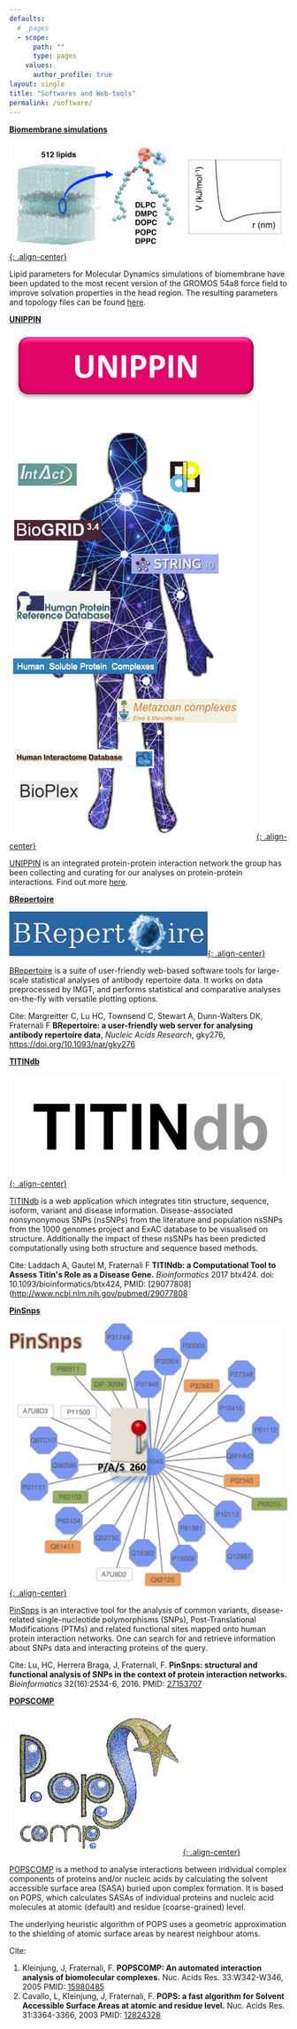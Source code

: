 ```yaml
---
defaults:
  # _pages
  - scope:
      path: ""
      type: pages
    values:
      author_profile: true
layout: single
title: "Softwares and Web-tools"
permalink: /software/
---
```


**[Biomembrane simulations](/biomembrane-simulations/)**

[![image-center](/assets/images/TOC_file.png ){: .align-center}](/biomembrane-simulations)

Lipid parameters for Molecular Dynamics simulations of biomembrane have been updated to the most recent version of the GROMOS 54a8 force field to improve solvation properties in the head region. The resulting parameters and topology files can be found [here](/biomembrane-simulations/). 

**[UNIPPIN](/unippin/)**

[![image-center](/assets/images/UNIPPINLogo-1.png ){: .align-center}](/UNIPPIN/)

[UNIPPIN](/unippin/) is an integrated protein-protein interaction network the group has been collecting and curating for our analyses on protein-protein interactions. Find out more [here](/unippin/).

**[BRepertoire](http://mabra.biomed.kcl.ac.uk/BRepertoire/)**

[![image-center](/assets/images/Brep_logo.png ){: .align-center}](http://mabra.biomed.kcl.ac.uk/BRepertoire/)

[BRepertoire](http://mabra.biomed.kcl.ac.uk/BRepertoire/) is a suite of user-friendly web-based software tools for large-scale statistical analyses of antibody repertoire data. It works on data preprocessed by IMGT, and performs statistical and comparative analyses on-the-fly with versatile plotting options.

Cite: Margreitter C, Lu HC, Townsend C, Stewart A, Dunn-Walters DK, Fraternali F **BRepertoire: a user-friendly web server for analysing antibody repertoire data**, *Nucleic Acids Research*, gky276, <https://doi.org/10.1093/nar/gky276>

**[TITINdb](http://fraternalilab.kcl.ac.uk/TITINdb/)**

[![image-center](/assets/images/TITINdb_logo.jpg ){: .align-center}](http://fraternalilab.kcl.ac.uk/TITINdb/)

[TITINdb](http://fraternalilab.kcl.ac.uk/TITINdb/) is a web application which integrates titin structure, sequence, isoform, variant and disease information. Disease-associated nonsynonymous SNPs (nsSNPs) from the literature and population nsSNPs from the 1000 genomes project and ExAC database to be visualised on structure. Additionally the impact of these nsSNPs has been predicted computationally using both structure and sequence based methods.

Cite: Laddach A, Gautel M, Fraternali F **TITINdb: a Computational Tool to Assess Titin's Role as a Disease Gene.** *Bioinformatics* 2017 btx424. doi: 10.1093/bioinformatics/btx424, PMID: [29077808](http://www.ncbi.nlm.nih.gov/pubmed/29077808

**[PinSnps](http://fraternalilab.kcl.ac.uk/PinSnps/)**

[![image-center](/assets/images/PinSNPS_logo.png ){: .align-center}](http://fraternalilab.kcl.ac.uk/PinSnps/)

[PinSnps](http://fraternalilab.kcl.ac.uk/PinSnps/) is an interactive tool for the analysis of common variants, disease-related single-nucleotide polymorphisms (SNPs), Post-Translational Modifications (PTMs) and related functional sites mapped onto human protein interaction networks. One can search for and retrieve information about SNPs data and interacting proteins of the query.

Cite: Lu, HC, Herrera Braga, J, Fraternali, F. **PinSnps: structural and functional analysis of SNPs in the context of protein interaction networks.** *Bioinformatics* 32(16):2534-6, 2016. PMID: [27153707](https://www.ncbi.nlm.nih.gov/pubmed/27153707)

**[POPSCOMP](http://popscomp.org:3838)**

[![image-center](/assets/images/PopScomp.gif ){: .align-center}](http://popscomp.org:3838)

[POPSCOMP](http://popscomp.org:3838) is a method to analyse interactions between individual complex components of proteins and/or nucleic acids by calculating the solvent accessible surface area (SASA) buried upon complex formation. It is based on POPS, which calculates SASAs of individual proteins and nucleic acid molecules at atomic (default) and residue (coarse-grained) level.

The underlying heuristic algorithm of POPS uses a geometric approximation to the shielding of atomic surface areas by nearest neighbour atoms.

Cite: 

1. Kleinjung, J, Fraternali, F. **POPSCOMP: An automated interaction analysis of biomolecular complexes.** Nuc. Acids Res. 33:W342-W346, 2005 PMID: [15980485](https://www.ncbi.nlm.nih.gov/pubmed/15980485)
2. Cavallo, L, Kleinjung, J, Fraternali, F. **POPS: a fast algorithm for Solvent Accessible Surface Areas at atomic and residue level.** Nuc. Acids Res. 31:3364-3366, 2003 PMID: [12824328](https://www.ncbi.nlm.nih.gov/pubmed/12824328)
